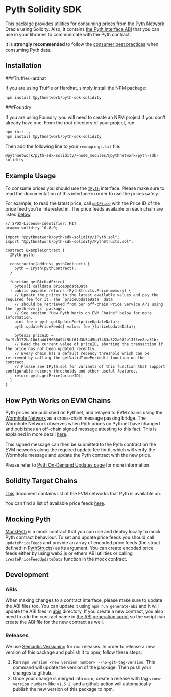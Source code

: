 # Pyth Solidity SDK

This package provides utilities for consuming prices from the [Pyth Network](https://pyth.network/) Oracle using Solidity. Also, it contains [the Pyth Interface ABI](./abis/IPyth.json) that you can use in your libraries
to communicate with the Pyth contract.

It is **strongly recommended** to follow the [consumer best practices](https://docs.pyth.network/documentation/pythnet-price-feeds/best-practices) when consuming Pyth data.

## Installation

###Truffle/Hardhat

If you are using Truffle or Hardhat, simply install the NPM package:

```bash
npm install @pythnetwork/pyth-sdk-solidity
```

###Foundry

If you are using Foundry, you will need to create an NPM project if you don't already have one.
From the root directory of your project, run:

```bash
npm init -y
npm install @pythnetwork/pyth-sdk-solidity
```

Then add the following line to your `remappings.txt` file:

```text
@pythnetwork/pyth-sdk-solidity/=node_modules/@pythnetwork/pyth-sdk-solidity
```

## Example Usage

To consume prices you should use the [`IPyth`](IPyth.sol) interface. Please make sure to read the documentation of this interface in order to use the prices safely.

For example, to read the latest price, call [`getPrice`](IPyth.sol) with the Price ID of the price feed you're interested in. The price feeds available on each chain are listed [below](#target-chains).

```solidity
// SPDX-License-Identifier: MIT
pragma solidity ^0.8.0;

import "@pythnetwork/pyth-sdk-solidity/IPyth.sol";
import "@pythnetwork/pyth-sdk-solidity/PythStructs.sol";

contract ExampleContract {
  IPyth pyth;

  constructor(address pythContract) {
    pyth = IPyth(pythContract);
  }

  function getBtcUsdPrice(
    bytes[] calldata priceUpdateData
  ) public payable returns (PythStructs.Price memory) {
    // Update the prices to the latest available values and pay the required fee for it. The `priceUpdateData` data
    // should be retrieved from our off-chain Price Service API using the `pyth-evm-js` package.
    // See section "How Pyth Works on EVM Chains" below for more information.
    uint fee = pyth.getUpdateFee(priceUpdateData);
    pyth.updatePriceFeeds{ value: fee }(priceUpdateData);

    bytes32 priceID = 0xf9c0172ba10dfa4d19088d94f5bf61d3b54d5bd7483a322a982e1373ee8ea31b;
    // Read the current value of priceID, aborting the transaction if the price has not been updated recently.
    // Every chain has a default recency threshold which can be retrieved by calling the getValidTimePeriod() function on the contract.
    // Please see IPyth.sol for variants of this function that support configurable recency thresholds and other useful features.
    return pyth.getPrice(priceID);
  }
}

```

## How Pyth Works on EVM Chains

Pyth prices are published on Pythnet, and relayed to EVM chains using the [Wormhole Network](https://wormholenetwork.com/) as a cross-chain message passing bridge. The Wormhole Network observes when Pyth prices on Pythnet have changed and publishes an off-chain signed message attesting to this fact. This is explained in more detail [here](https://docs.wormholenetwork.com/wormhole/).

This signed message can then be submitted to the Pyth contract on the EVM networks along the required update fee for it, which will verify the Wormhole message and update the Pyth contract with the new price.

Please refer to [Pyth On-Demand Updates page](https://docs.pyth.network/documentation/pythnet-price-feeds/on-demand) for more information.

## Solidity Target Chains

[This](https://docs.pyth.network/documentation/pythnet-price-feeds/evm#networks) document contains list of the EVM networks that Pyth is available on.

You can find a list of available price feeds [here](https://pyth.network/developers/price-feed-ids/).

## Mocking Pyth

[MockPyth](./MockPyth.sol) is a mock contract that you can use and deploy locally to mock Pyth contract behaviour. To set and update price feeds you should call `updatePriceFeeds` and provide an array of encoded price feeds (the struct defined in [PythStructs](./PythStructs.sol)) as its argument. You can create encoded price feeds either by using web3.js or ethers ABI utilities or calling `createPriceFeedUpdateData` function in the mock contract.

## Development

### ABIs

When making changes to a contract interface, please make sure to update the ABI files too. You can update it using `npm run generate-abi` and it will update the ABI files in [abis](./abis) directory. If you create a new contract, you also need to add the contract name in [the ABI generation script](./scripts/generateAbi.js#L5) so the script can create the ABI file for the new contract as well.

### Releases

We use [Semantic Versioning](https://semver.org/) for our releases. In order to release a new version of this package and publish it to npm, follow these steps:

1. Run `npm version <new version number> --no-git-tag-version`. This command will update the version of the package. Then push your changes to github.
2. Once your change is merged into `main`, create a release with tag `v<new version number>` like `v1.5.2`, and a github action will automatically publish the new version of this package to npm.

